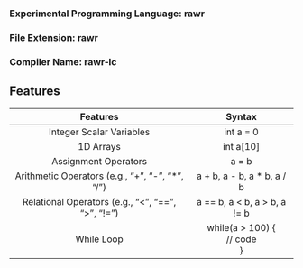 ### Experimental Programming Language: <b>rawr</b>

### File Extension: <b>rawr</b>

### Compiler Name: <b>rawr-lc</b>

## Features
|         Features         |           Syntax            |
| :----------------------: | :-------------------------: |
| Integer Scalar Variables |          int a = 0          |
|        1D Arrays         |          int a[10]          |
|   Assignment Operators   |            a = b            |
|   Arithmetic Operators (e.g., “+”, “-”, “*”, “/”)  | a + b, a - b, a \* b, a / b |
|   Relational Operators (e.g., “<”, “==”, “>”, “!=”)  | a == b, a < b, a > b,  a != b|
|   While Loop  | while(a > 100) { <br/>// code<br/>}|

